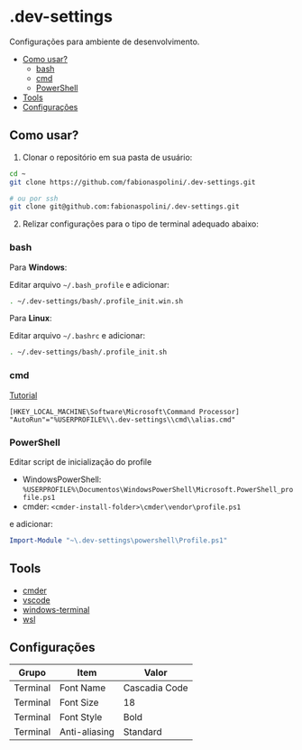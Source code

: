 # .dev-settings

Configurações para ambiente de desenvolvimento.

- [Como usar?](#como-usar)
  - [bash](#bash)
  - [cmd](#cmd)
  - [PowerShell](#powershell)
- [Tools](#tools)
- [Configurações](#configurações)

## Como usar?

1. Clonar o repositório em sua pasta de usuário:

```bash
cd ~
git clone https://github.com/fabionaspolini/.dev-settings.git

# ou por ssh
git clone git@github.com:fabionaspolini/.dev-settings.git
```

2. Relizar configurações para o tipo de terminal adequado abaixo:

### bash

Para **Windows**:

Editar arquivo `~/.bash_profile` e adicionar:

```bash
. ~/.dev-settings/bash/.profile_init.win.sh
```

Para **Linux**:

Editar arquivo `~/.bashrc` e adicionar:

```bash
. ~/.dev-settings/bash/.profile_init.sh
```

### cmd

[Tutorial](https://stackoverflow.com/questions/20530996/aliases-in-windows-command-prompt)

```reg
[HKEY_LOCAL_MACHINE\Software\Microsoft\Command Processor]
"AutoRun"="%USERPROFILE%\\.dev-settings\\cmd\\alias.cmd"
```

### PowerShell

Editar script de inicialização do profile

- WindowsPowerShell: `%USERPROFILE%\Documentos\WindowsPowerShell\Microsoft.PowerShell_profile.ps1`
- cmder: `<cmder-install-folder>\cmder\vendor\profile.ps1`

e adicionar:

```powershell
Import-Module "~\.dev-settings\powershell\Profile.ps1"
```

## Tools

- [cmder](tools/cmder)
- [vscode](tools/vscode)
- [windows-terminal](tools/windows-terminal)
- [wsl](tools/wsl)

## Configurações

| Grupo    | Item          | Valor         |
| -------- | ------------- | ------------- |
| Terminal | Font Name     | Cascadia Code |
| Terminal | Font Size     | 18            |
| Terminal | Font Style    | Bold          |
| Terminal | Anti-aliasing | Standard      |
